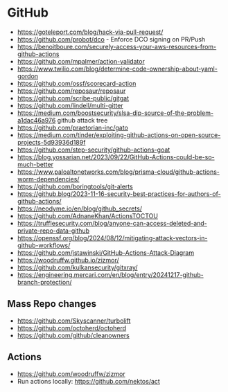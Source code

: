 # GitHub

* <https://goteleport.com/blog/hack-via-pull-request/>
* <https://github.com/probot/dco> - Enforce DCO signing on PR/Push
* <https://benoitboure.com/securely-access-your-aws-resources-from-github-actions>
* <https://github.com/mpalmer/action-validator>
* <https://www.twilio.com/blog/determine-code-ownership-about-yaml-gordon>
* <https://github.com/ossf/scorecard-action>
* <https://github.com/reposaur/reposaur>
* <https://github.com/scribe-public/gitgat>
* <https://github.com/lindell/multi-gitter>
* <https://medium.com/boostsecurity/slsa-dip-source-of-the-problem-a1dac46a976> github attack tree
* <https://github.com/praetorian-inc/gato>
* <https://medium.com/tinder/exploiting-github-actions-on-open-source-projects-5d93936d189f>
* <https://github.com/step-security/github-actions-goat>
* <https://blog.yossarian.net/2023/09/22/GitHub-Actions-could-be-so-much-better>
* <https://www.paloaltonetworks.com/blog/prisma-cloud/github-actions-worm-dependencies/>
* <https://github.com/boringtools/git-alerts>
* <https://github.blog/2023-11-16-security-best-practices-for-authors-of-github-actions/>
* <https://neodyme.io/en/blog/github_secrets/>
* <https://github.com/AdnaneKhan/ActionsTOCTOU>
* <https://trufflesecurity.com/blog/anyone-can-access-deleted-and-private-repo-data-github>
* <https://openssf.org/blog/2024/08/12/mitigating-attack-vectors-in-github-workflows/>
* <https://github.com/jstawinski/GitHub-Actions-Attack-Diagram>
* <https://woodruffw.github.io/zizmor/>
* <https://github.com/kulkansecurity/gitxray/>
* <https://engineering.mercari.com/en/blog/entry/20241217-github-branch-protection/>

## Mass Repo changes

* https://github.com/Skyscanner/turbolift
* https://github.com/octoherd/octoherd
* https://github.com/github/cleanowners

## Actions

* https://github.com/woodruffw/zizmor
* Run actions locally: https://github.com/nektos/act
